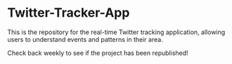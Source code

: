 # Twitter-Tracker-App
This is the repository for the real-time Twitter tracking application, allowing users to understand events and patterns in their area.

Check back weekly to see if the project has been republished!
